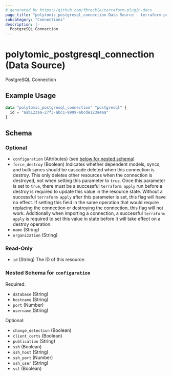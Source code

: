 ```yaml
---
# generated by https://github.com/fbreckle/terraform-plugin-docs
page_title: "polytomic_postgresql_connection Data Source - terraform-provider-polytomic"
subcategory: "Connections"
description: |-
  PostgreSQL Connection
---
```


# polytomic_postgresql_connection (Data Source)

PostgreSQL Connection

## Example Usage

```terraform
data "polytomic_postgresql_connection" "postgresql" {
  id = "aab123aa-27f3-abc1-9999-abcde123a4aa"
}
```

<!-- schema generated by tfplugindocs -->
## Schema

### Optional

- `configuration` (Attributes) (see [below for nested schema](#nestedatt--configuration))
- `force_destroy` (Boolean) Indicates whether dependent models, syncs, and bulk syncs should be cascade deleted when this connection is destroy. This only deletes other resources when the connection is destroyed, not when setting this parameter to `true`. Once this parameter is set to `true`, there must be a successful `terraform apply` run before a destroy is required to update this value in the resource state. Without a successful `terraform apply` after this parameter is set, this flag will have no effect. If setting this field in the same operation that would require replacing the connection or destroying the connection, this flag will not work. Additionally when importing a connection, a successful `terraform apply` is required to set this value in state before it will take effect on a destroy operation.
- `name` (String)
- `organization` (String)

### Read-Only

- `id` (String) The ID of this resource.

<a id="nestedatt--configuration"></a>
### Nested Schema for `configuration`

Required:

- `database` (String)
- `hostname` (String)
- `port` (Number)
- `username` (String)

Optional:

- `change_detection` (Boolean)
- `client_certs` (Boolean)
- `publication` (String)
- `ssh` (Boolean)
- `ssh_host` (String)
- `ssh_port` (Number)
- `ssh_user` (String)
- `ssl` (Boolean)


